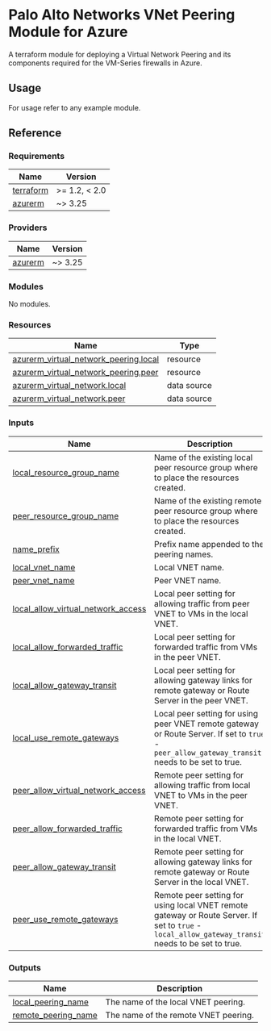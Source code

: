 # Palo Alto Networks VNet Peering Module for Azure

A terraform module for deploying a Virtual Network Peering and its components required for the VM-Series firewalls in Azure.

## Usage

For usage refer to any example module.

## Reference
<!-- BEGINNING OF PRE-COMMIT-TERRAFORM DOCS HOOK -->
### Requirements

| Name | Version |
|------|---------|
| <a name="requirement_terraform"></a> [terraform](#requirement\_terraform) | >= 1.2, < 2.0 |
| <a name="requirement_azurerm"></a> [azurerm](#requirement\_azurerm) | ~> 3.25 |

### Providers

| Name | Version |
|------|---------|
| <a name="provider_azurerm"></a> [azurerm](#provider\_azurerm) | ~> 3.25 |

### Modules

No modules.

### Resources

| Name | Type |
|------|------|
| [azurerm_virtual_network_peering.local](https://registry.terraform.io/providers/hashicorp/azurerm/latest/docs/resources/virtual_network_peering) | resource |
| [azurerm_virtual_network_peering.peer](https://registry.terraform.io/providers/hashicorp/azurerm/latest/docs/resources/virtual_network_peering) | resource |
| [azurerm_virtual_network.local](https://registry.terraform.io/providers/hashicorp/azurerm/latest/docs/data-sources/virtual_network) | data source |
| [azurerm_virtual_network.peer](https://registry.terraform.io/providers/hashicorp/azurerm/latest/docs/data-sources/virtual_network) | data source |

### Inputs

| Name | Description | Type | Default | Required |
|------|-------------|------|---------|:--------:|
| <a name="input_local_resource_group_name"></a> [local\_resource\_group\_name](#input\_local\_resource\_group\_name) | Name of the existing local peer resource group where to place the resources created. | `string` | n/a | yes |
| <a name="input_peer_resource_group_name"></a> [peer\_resource\_group\_name](#input\_peer\_resource\_group\_name) | Name of the existing remote peer resource group where to place the resources created. | `string` | n/a | yes |
| <a name="input_name_prefix"></a> [name\_prefix](#input\_name\_prefix) | Prefix name appended to the peering names. | `string` | `""` | no |
| <a name="input_local_vnet_name"></a> [local\_vnet\_name](#input\_local\_vnet\_name) | Local VNET name. | `string` | n/a | yes |
| <a name="input_peer_vnet_name"></a> [peer\_vnet\_name](#input\_peer\_vnet\_name) | Peer VNET name. | `string` | n/a | yes |
| <a name="input_local_allow_virtual_network_access"></a> [local\_allow\_virtual\_network\_access](#input\_local\_allow\_virtual\_network\_access) | Local peer setting for allowing traffic from peer VNET to VMs in the local VNET. | `bool` | `true` | no |
| <a name="input_local_allow_forwarded_traffic"></a> [local\_allow\_forwarded\_traffic](#input\_local\_allow\_forwarded\_traffic) | Local peer setting for forwarded traffic from VMs in the peer VNET. | `bool` | `true` | no |
| <a name="input_local_allow_gateway_transit"></a> [local\_allow\_gateway\_transit](#input\_local\_allow\_gateway\_transit) | Local peer setting for allowing gateway links for remote gateway or Route Server in the peer VNET. | `bool` | `false` | no |
| <a name="input_local_use_remote_gateways"></a> [local\_use\_remote\_gateways](#input\_local\_use\_remote\_gateways) | Local peer setting for using peer VNET remote gateway or Route Server. If set to `true` - `peer_allow_gateway_transit` needs to be set to true. | `bool` | `false` | no |
| <a name="input_peer_allow_virtual_network_access"></a> [peer\_allow\_virtual\_network\_access](#input\_peer\_allow\_virtual\_network\_access) | Remote peer setting for allowing traffic from local VNET to VMs in the peer VNET. | `bool` | `true` | no |
| <a name="input_peer_allow_forwarded_traffic"></a> [peer\_allow\_forwarded\_traffic](#input\_peer\_allow\_forwarded\_traffic) | Remote peer setting for forwarded traffic from VMs in the local VNET. | `bool` | `true` | no |
| <a name="input_peer_allow_gateway_transit"></a> [peer\_allow\_gateway\_transit](#input\_peer\_allow\_gateway\_transit) | Remote peer setting for allowing gateway links for remote gateway or Route Server in the local VNET. | `bool` | `false` | no |
| <a name="input_peer_use_remote_gateways"></a> [peer\_use\_remote\_gateways](#input\_peer\_use\_remote\_gateways) | Remote peer setting for using local VNET remote gateway or Route Server. If set to `true` - `local_allow_gateway_transit` needs to be set to true. | `bool` | `false` | no |

### Outputs

| Name | Description |
|------|-------------|
| <a name="output_local_peering_name"></a> [local\_peering\_name](#output\_local\_peering\_name) | The name of the local VNET peering. |
| <a name="output_remote_peering_name"></a> [remote\_peering\_name](#output\_remote\_peering\_name) | The name of the remote VNET peering. |
<!-- END OF PRE-COMMIT-TERRAFORM DOCS HOOK -->